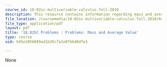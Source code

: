 ```yaml
---
course_id: 18-02sc-multivariable-calculus-fall-2010
description: This resource contains information regarding mass and average value.
file_location: /coursemedia/18-02sc-multivariable-calculus-fall-2010/645e1056889ad1b26c7a1e0fbbd8dfe3_MIT18_02SC_pb_51_quest.pdf
file_type: application/pdf
layout: pdf
title: '18.02SC Problems : Problems: Mass and Average Value'
type: course
uid: 645e1056889ad1b26c7a1e0fbbd8dfe3

---
```

None